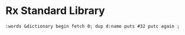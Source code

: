 # Rx Standard Library

````
:words &dictionary begin fetch 0; dup d:name puts #32 putc again ;
````
